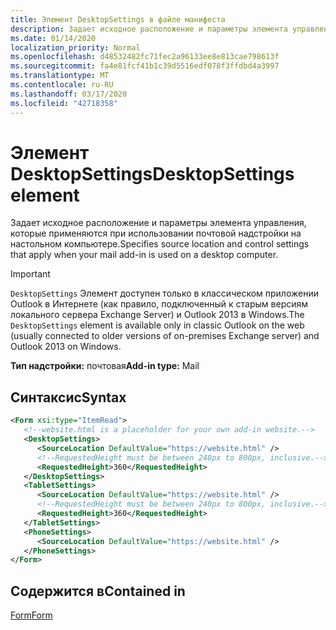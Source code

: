 ```yaml
---
title: Элемент DesktopSettings в файле манифеста
description: Задает исходное расположение и параметры элемента управления, которые применяются при использовании почтовой надстройки на настольном компьютере.
ms.date: 01/14/2020
localization_priority: Normal
ms.openlocfilehash: d48532482fc71fec2a96133ee8e813cae798613f
ms.sourcegitcommit: fa4e81fcf41b1c39d5516edf078f3ffdbd4a3997
ms.translationtype: MT
ms.contentlocale: ru-RU
ms.lasthandoff: 03/17/2020
ms.locfileid: "42718358"
---
```

# <a name="desktopsettings-element"></a><span data-ttu-id="2f4ab-103">Элемент DesktopSettings</span><span class="sxs-lookup"><span data-stu-id="2f4ab-103">DesktopSettings element</span></span>

<span data-ttu-id="2f4ab-104">Задает исходное расположение и параметры элемента управления, которые применяются при использовании почтовой надстройки на настольном компьютере.</span><span class="sxs-lookup"><span data-stu-id="2f4ab-104">Specifies source location and control settings that apply when your mail add-in is used on a desktop computer.</span></span>

> [!IMPORTANT]
> <span data-ttu-id="2f4ab-105">`DesktopSettings` Элемент доступен только в классическом приложении Outlook в Интернете (как правило, подключенный к старым версиям локального сервера Exchange Server) и Outlook 2013 в Windows.</span><span class="sxs-lookup"><span data-stu-id="2f4ab-105">The `DesktopSettings` element is available only in classic Outlook on the web (usually connected to older versions of on-premises Exchange server) and Outlook 2013 on Windows.</span></span>

<span data-ttu-id="2f4ab-106">**Тип надстройки:** почтовая</span><span class="sxs-lookup"><span data-stu-id="2f4ab-106">**Add-in type:** Mail</span></span>

## <a name="syntax"></a><span data-ttu-id="2f4ab-107">Синтаксис</span><span class="sxs-lookup"><span data-stu-id="2f4ab-107">Syntax</span></span>

```XML
<Form xsi:type="ItemRead">
   <!--website.html is a placeholder for your own add-in website.-->
   <DesktopSettings>
      <SourceLocation DefaultValue="https://website.html" />
      <!--RequestedHeight must be between 240px to 800px, inclusive.-->
      <RequestedHeight>360</RequestedHeight>
   </DesktopSettings>
   <TabletSettings>
      <SourceLocation DefaultValue="https://website.html" />
      <!--RequestedHeight must be between 240px to 800px, inclusive.-->
      <RequestedHeight>360</RequestedHeight>
   </TabletSettings>
   <PhoneSettings>
      <SourceLocation DefaultValue="https://website.html" />
   </PhoneSettings>
</Form>
```

## <a name="contained-in"></a><span data-ttu-id="2f4ab-108">Содержится в</span><span class="sxs-lookup"><span data-stu-id="2f4ab-108">Contained in</span></span>

[<span data-ttu-id="2f4ab-109">Form</span><span class="sxs-lookup"><span data-stu-id="2f4ab-109">Form</span></span>](form.md)
